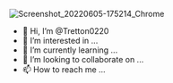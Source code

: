 ![Screenshot_20220605-175214_Chrome](https://user-images.githubusercontent.com/107289148/173169332-c63c2c3c-633d-41cb-b897-95db761ce490.jpg)
- 👋 Hi, I’m @Tretton0220
- 👀 I’m interested in ...
- 🌱 I’m currently learning ...
- 💞️ I’m looking to collaborate on ...
- 📫 How to reach me ...

<!---
Tretton0220/Tretton0220 is a ✨ special ✨ repository because its `README.md` (this file) appears on your GitHub profile.
You can click the Preview link to take a look at your changes.
--->
